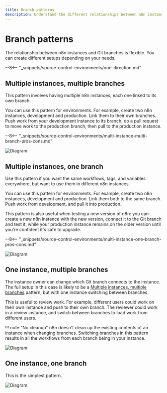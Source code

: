 ```yaml
---
title: Branch patterns
description: Understand the different relationships between n8n instances and Git branches that are possible with source control.
---
```


# Branch patterns

The relationship between n8n instances and Git branches is flexible. You can create different setups depending on your needs. 

--8<-- "_snippets/source-control-environments/one-direction.md"

## Multiple instances, multiple branches

This pattern involves having multiple n8n instances, each one linked to its own branch. 

You can use this pattern for environments. For example, create two n8n instances, development and production. Link them to their own branches. Push work from your development instance to its branch, do a pull request to move work to the production branch, then pull to the production instance.

--8<-- "_snippets/source-control-environments/multi-instance-multi-branch-pros-cons.md"

![Diagram](/_images/source-control-environments/vc-multi-multi.png)

## Multiple instances, one branch

Use this pattern if you want the same workflows, tags, and variables everywhere, but want to use them in different n8n instances. 

You can use this pattern for environments. For example, create two n8n instances, development and production. Link them both to the same branch. Push work from development, and pull it into production.

This pattern is also useful when testing a new version of n8n: you can create a new n8n instance with the new version, connect it to the Git branch and test it, while your production instance remains on the older version until you're confident it's safe to upgrade.

--8<-- "_snippets/source-control-environments/multi-instance-one-branch-pros-cons.md"

![Diagram](/_images/source-control-environments/vc-multi-one.png)

## One instance, multiple branches

The instance owner can change which Git branch connects to the instance. The full setup in this case is likely to be a [Multiple instances, multiple branches](#multiple-instances-multiple-branches) pattern, but with one instance switching between branches.

This is useful to review work. For example, different users could work on their own instance and push to their own branch. The reviewer could work in a review instance, and switch between branches to load work from different users.

!!! note "No cleanup"
	n8n doesn't clean up the existing contents of an instance when changing branches. Switching branches in this pattern results in all the workflows from each branch being in your instance.

![Diagram](/_images/source-control-environments/vc-one-multi.png)

## One instance, one branch

This is the simplest pattern.

![Diagram](/_images/source-control-environments/vc-one-one.png)
